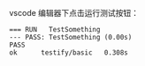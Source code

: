 vscode 编辑器下点击运行测试按钮：
```
=== RUN   TestSomething
--- PASS: TestSomething (0.00s)
PASS
ok      testify/basic   0.308s
```